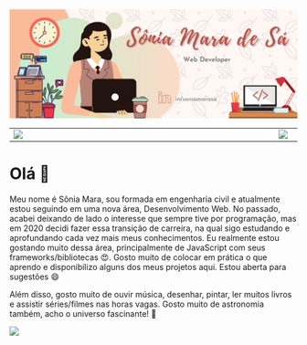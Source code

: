 <img src="/img/soniamarasa.png" />

<center>
<table width="100%">
    <tr >
        <td><img width="450px" align="left" src="https://github-readme-stats.vercel.app/api/top-langs/?username=soniamarasa&hide=html&layout=compact&theme=buefy" /></td>
        <td><img width="450px" align="left" src="https://github-readme-stats.vercel.app/api?username=soniamarasa&theme=buefy"/></td>
    </tr>   
</table>
</center>  



# Olá 👋

Meu nome é Sônia Mara, sou formada em engenharia civil e atualmente estou seguindo em uma nova área, Desenvolvimento Web. No passado, acabei deixando de lado o interesse que sempre tive por programação, mas em 2020 decidi fazer essa transição de carreira, na qual sigo estudando e aprofundando cada vez mais meus conhecimentos. Eu realmente estou gostando muito dessa área, principalmente de JavaScript com seus frameworks/bibliotecas 😍. 
Gosto muito de colocar em prática o que aprendo e disponibilizo alguns dos meus projetos aqui. Estou aberta para sugestões 😄

Além disso, gosto muito de ouvir música, desenhar, pintar, ler muitos livros e assistir séries/filmes nas horas vagas. Gosto muito de astronomia também, acho o universo fascinante! 🤩

<!--
**soniamarasa/soniamarasa** is a ✨ _special_ ✨ repository because its `README.md` (this file) appears on your GitHub profile.

Here are some ideas to get you started:

- 🔭 I’m currently working on ...
- 🌱 I’m currently learning ...
- 👯 I’m looking to collaborate on ...
- 🤔 I’m looking for help with ...
- 💬 Ask me about ...
- 📫 How to reach me: ...
- 😄 Pronouns: ...
- ⚡ Fun fact: ...
-->
![](https://komarev.com/ghpvc/?username=soniamarasa&color=blue&style=flat)
